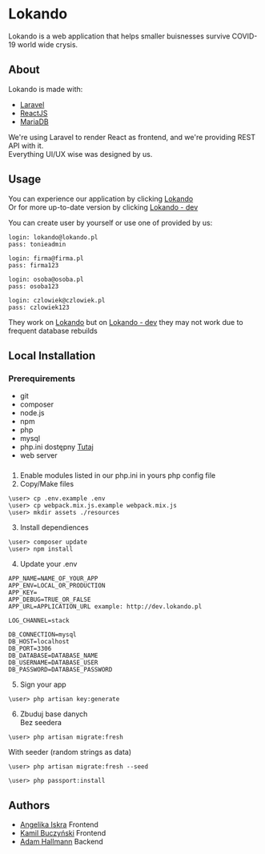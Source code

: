 # Lokando

Lokando is a web application that helps smaller buisnesses survive COVID-19 world wide crysis. 

## About

Lokando is made with:
* [Laravel](https://laravel.com/)
* [ReactJS](https://reactjs.org)
* [MariaDB](https://mariadb.org/)

We're using Laravel to render React as frontend, and we're providing REST API with it.  
Everything UI/UX wise was designed by us.


## Usage

You can experience our application by clicking [Lokando](http://lokando.pl)  
Or for more up-to-date version by clicking [Lokando - dev](http://dev.lokando.pl) 

You can create user by yourself or use one of provided by us:
```batch
login: lokando@lokando.pl
pass: tonieadmin

login: firma@firma.pl
pass: firma123

login: osoba@osoba.pl
pass: osoba123

login: czlowiek@czlowiek.pl
pass: czlowiek123
```

They work on [Lokando](http://lokando.pl) but on [Lokando - dev](http://dev.lokando.pl) they may not work due to frequent database rebuilds

## Local Installation

### Prerequirements
 * git
 * composer
 * node.js
 * npm
 * php
 * mysql
 * php.ini dostępny [Tutaj](https://0bin.net/paste/-CX5bR7t#OVVXAh1x-WJzlcLyRDpyZs27G30WwVq+gNQCcJiANhk)
 * web server

###
 1. Enable modules listed in our php.ini in yours php config file
 2. Copy/Make files
```batch
\user> cp .env.example .env
\user> cp webpack.mix.js.example webpack.mix.js
\user> mkdir assets ./resources
```
3. Install dependiences
```batch
\user> composer update
\user> npm install
```

4. Update your .env
```batch
APP_NAME=NAME_OF_YOUR_APP
APP_ENV=LOCAL_OR_PRODUCTION
APP_KEY=
APP_DEBUG=TRUE_OR_FALSE
APP_URL=APPLICATION_URL example: http://dev.lokando.pl

LOG_CHANNEL=stack

DB_CONNECTION=mysql
DB_HOST=localhost
DB_PORT=3306
DB_DATABASE=DATABASE_NAME
DB_USERNAME=DATABASE_USER
DB_PASSWORD=DATABASE_PASSWORD
```

5. Sign your app
```batch
\user> php artisan key:generate
```

6. Zbuduj base danych  
Bez seedera
```batch
\user> php artisan migrate:fresh
```
With seeder (random strings as data)
```batch
\user> php artisan migrate:fresh --seed
```
```batch
\user> php passport:install
```

## Authors

* [Angelika Iskra](https://github.com/angelikaiskra) Frontend
* [Kamil Buczyński](https://github.com/Kbuczynski) Frontend
* [Adam Hallmann](https://github.com/Sagiys) Backend
